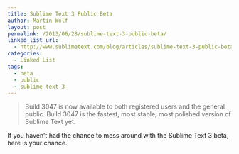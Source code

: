 ```yaml
---
title: Sublime Text 3 Public Beta
author: Martin Wolf
layout: post
permalink: /2013/06/28/sublime-text-3-public-beta/
linked_list_url:
  - http://www.sublimetext.com/blog/articles/sublime-text-3-public-beta
categories:
  - Linked List
tags:
  - beta
  - public
  - sublime text 3
---
```

> Build 3047 is now available to both registered users and the general public. Build 3047 is the fastest, most stable, most polished version of Sublime Text yet.

If you haven&#8217;t had the chance to mess around with the Sublime Text 3 beta, here is your chance.